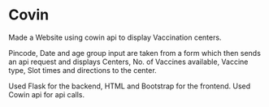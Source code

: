# Covin

Made a Website using cowin api to display Vaccination centers. 

Pincode, Date and age group input are taken from a form which then sends an api request and displays Centers, No. of Vaccines available, Vaccine type, Slot times and directions to the center.

Used Flask for the backend, HTML and Bootstrap for the frontend. Used Cowin api for api calls. 
